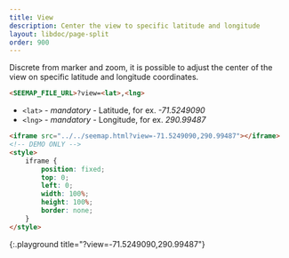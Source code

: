 ```yaml
---
title: View
description: Center the view to specific latitude and longitude
layout: libdoc/page-split
order: 900
---
```


Discrete from marker and zoom, it is possible to adjust the center of the view on specific latitude and longitude coordinates.

```html
<SEEMAP_FILE_URL>?view=<lat>,<lng>
```

* `<lat>` - *mandatory* - Latitude, for ex. *-71.5249090*
* `<lng>` - *mandatory* - Longitude, for ex. *290.99487*

```html
<iframe src="../../seemap.html?view=-71.5249090,290.99487"></iframe>
<!-- DEMO ONLY -->
<style>
    iframe {
        position: fixed;
        top: 0;
        left: 0;
        width: 100%;
        height: 100%;
        border: none;
    }
</style>
```
{:.playground title="?view=-71.5249090,290.99487"}

